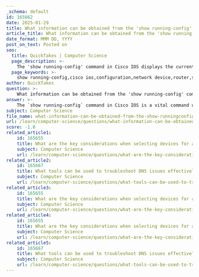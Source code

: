 ```yaml
---
_schema: default
id: 165662
date: 2025-01-29
title: What information can be obtained from the 'show running-config' command?
article_title: What information can be obtained from the 'show running-config' command?
date_format: MMM DD, YYYY
post_on_text: Posted on
seo:
  title: QuickTakes | Computer Science
  page_description: >-
    The 'show running-config' command in Cisco IOS displays the current configuration of network devices, providing insights into interfaces, routing protocols, ACLs, VLANs, security settings, and more, essential for network management.
  page_keywords: >-
    show running-config,cisco ios,configuration,network device,router,switch,interface configurations,routing protocols,access control lists,ACLs,VLAN configurations,security settings,NAT,PAT,service configurations,banner messages,global parameters,logging settings
author: QuickTakes
question: >-
    What information can be obtained from the 'show running-config' command?
answer: >-
    The `show running-config` command in Cisco IOS is a vital command used to display the current configuration of a network device, such as a router or switch. This command provides a comprehensive view of the device's operational settings, which can be crucial for monitoring, troubleshooting, and verifying the configuration.\n\nHere are some key pieces of information that can be obtained from the `show running-config` command:\n\n1. **Interface Configurations**: It displays the configuration for all interfaces, including IP addresses, subnet masks, and any specific settings like descriptions or administrative states (up/down).\n\n2. **Routing Protocols**: The command shows configurations related to routing protocols that are enabled on the device, such as OSPF, EIGRP, or BGP, including their parameters and settings.\n\n3. **Access Control Lists (ACLs)**: Any ACLs configured on the device will be listed, showing how traffic is permitted or denied through the interfaces.\n\n4. **VLAN Configurations**: For switches, it will display VLAN configurations, including VLAN IDs and associated ports.\n\n5. **Security Settings**: This includes settings for passwords, encryption methods, and any security features like SSH or Telnet configurations.\n\n6. **NAT and PAT Configurations**: If Network Address Translation (NAT) is configured, the command will show the NAT rules and any associated access lists.\n\n7. **Service Configurations**: It will display any services that are enabled or disabled on the device, such as HTTP, FTP, or SNMP.\n\n8. **Banner Messages**: Any configured message of the day (MOTD) or other banner messages will be shown.\n\n9. **Global Configuration Parameters**: This includes hostname, domain name, and other global settings that affect the entire device.\n\n10. **Logging and Monitoring Settings**: It may also show configurations related to logging, such as logging levels and destinations.\n\nThe output of the `show running-config` command is essential for network administrators to understand the current state of the device and to make informed decisions regarding configuration changes or troubleshooting efforts. \n\nIn summary, the `show running-config` command provides a detailed snapshot of the device's configuration, which is crucial for effective network management.
subject: Computer Science
file_name: what-information-can-be-obtained-from-the-show-runningconfig-command.md
url: /learn/computer-science/questions/what-information-can-be-obtained-from-the-show-runningconfig-command
score: -1.0
related_article1:
    id: 165655
    title: What are the key considerations when selecting devices for a small network?
    subject: Computer Science
    url: /learn/computer-science/questions/what-are-the-key-considerations-when-selecting-devices-for-a-small-network
related_article2:
    id: 165667
    title: What tools can be used to troubleshoot DNS issues effectively?
    subject: Computer Science
    url: /learn/computer-science/questions/what-tools-can-be-used-to-troubleshoot-dns-issues-effectively
related_article3:
    id: 165655
    title: What are the key considerations when selecting devices for a small network?
    subject: Computer Science
    url: /learn/computer-science/questions/what-are-the-key-considerations-when-selecting-devices-for-a-small-network
related_article4:
    id: 165655
    title: What are the key considerations when selecting devices for a small network?
    subject: Computer Science
    url: /learn/computer-science/questions/what-are-the-key-considerations-when-selecting-devices-for-a-small-network
related_article5:
    id: 165667
    title: What tools can be used to troubleshoot DNS issues effectively?
    subject: Computer Science
    url: /learn/computer-science/questions/what-tools-can-be-used-to-troubleshoot-dns-issues-effectively
---
```


&nbsp;